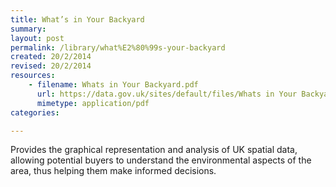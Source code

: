 ```yaml
---
title: What’s in Your Backyard
summary: 
layout: post
permalink: /library/what%E2%80%99s-your-backyard
created: 20/2/2014
revised: 20/2/2014
resources:
    - filename: Whats in Your Backyard.pdf
      url: https://data.gov.uk/sites/default/files/Whats in Your Backyard.pdf
      mimetype: application/pdf
categories:

---
```


<p>Provides the graphical representation and analysis of UK spatial data, allowing potential buyers to understand the environmental aspects of the area, thus helping them make informed decisions.</p>
